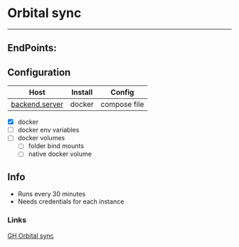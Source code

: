 
# Orbital sync


---

## EndPoints:

## Configuration 

| Host           | Install | Config       |
| -------------- | ------- | ------------ |
| [backend.server][def] | docker  | compose file |

* [x] docker
* [ ] docker env variables
* [ ] docker volumes
    * [ ] folder bind mounts
    * [ ] native docker volume

## Info

- Runs every 30 minutes
- Needs credentials for each instance 

### Links

[GH Orbital sync](https://github.com/mattwebbio/orbital-sync)

[def]: https://portainer.zorab.im/#!/2/docker/stacks